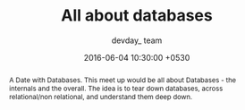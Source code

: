 ---
title:  "All about databases"
date:   2016-06-04 10:30:00 +0530
categories: events
tags: databases
author: "devday_ team"
name: "All about databases"
abstract: "A Date with Databases. This meet up would be all about Databases - the internals and the overall. The idea is to tear down databases, across relational/non relational, and understand them deep down."
time: "2016-06-04T10:30:00+05:30"
registration_closes: "2016-06-04T10:30:00+05:30"
venue: "Bangalore"
agenda: 
- 
    type: "talk"
    title: "Database-Days of the future past"
    authors: 
    - 
        name: "Avinash Nijampure"
        avatar: ""
    time: "2016-06-04T10:30:00+05:30"
- 
    type: "break"
    time: "2016-06-04T11:15:00+05:30"
    title: "Tea Break"
- 
    type: "talk"
    time: "2016-06-04T11:30:00+05:30"
    title: "SQLite: Why aren't you using it more?"
    authors: 
    - 
        name: "Srimathi Harinarayanan"
        avatar: ""
    - 
        name: "Navaneeth KN"
        avatar: ""
- 
    type: "talk"
    title: "Databases as event streams"
    time: "2016-06-04T12:15:00+05:30"
    authors: 
    - 
        name: "Shashank Teotia"
        avatar: ""
- 
    type: "break"
    title: "Lunch Break"
    time: "2016-06-04"
---